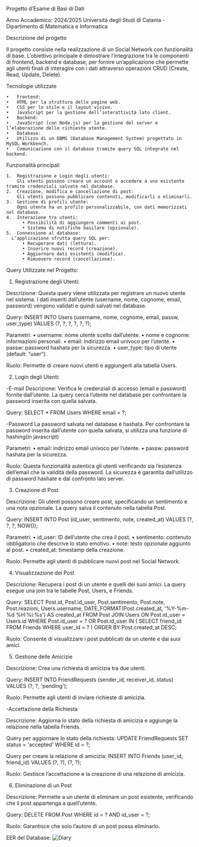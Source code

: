 Progetto d’Esame di Basi di Dati

Anno Accademico: 2024/2025
Università degli Studi di Catania - Dipartimento di Matematica e Informatica



Descrizione del progetto

Il progetto consiste nella realizzazione di un Social Network con funzionalità di base. L’obiettivo principale è dimostrare l’integrazione tra le componenti di frontend, backend e database, per fornire un’applicazione che permette agli utenti finali di interagire con i dati attraverso operazioni CRUD (Create, Read, Update, Delete).

Tecnologie utilizzate

	•	Frontend:
	•	HTML per la struttura delle pagine web.
	•	CSS per lo stile e il layout visivo.
	•	JavaScript per la gestione dell’interattività lato client.
	•	Backend:
	•	JavaScript (con Node.js) per la gestione del server e l’elaborazione delle richieste utente.
	•	Database:
	•	Utilizzo di un DBMS (Database Management System) progettato in MySQL Workbench.
	•	Comunicazione con il database tramite query SQL integrate nel backend.

 Funzionalità principali

	1.	Registrazione e Login degli utenti:
        Gli utenti possono creare un account o accedere a uno esistente tramite credenziali salvate nel database.
	2.	Creazione, modifica e cancellazione di post:
        Gli utenti possono pubblicare contenuti, modificarli o eliminarli.
	3.	Gestione di profili utente:
        Ogni utente ha un profilo personalizzabile, con dati memorizzati nel database.
	4.	Interazione tra utenti:
	      •	Possibilità di aggiungere commenti ai post.
	      •	Sistema di notifiche basilare (opzionale).
	5.	Connessione al database:
      L’applicazione sfrutta query SQL per:
	      •	Recuperare dati (lettura).
	      •	Inserire nuovi record (creazione).
	      •	Aggiornare dati esistenti (modifica).
	      •	Rimuovere record (cancellazione).



Query Utilizzate nel Progetto:

1. Registrazione degli Utenti:

Descrizione:
Questa query viene utilizzata per registrare un nuovo utente nel sistema. I dati inseriti dall’utente (username, nome, cognome, email, password) vengono validati e quindi salvati nel database.

Query:
INSERT INTO Users (username, nome, cognome, email, passw, user_type)
VALUES (?, ?, ?, ?, ?, ?);

Parametri:
	•	username: nome utente scelto dall’utente.
	•	nome e cognome: informazioni personali.
	•	email: indirizzo email univoco per l’utente.
	•	passw: password hashata per la sicurezza.
	•	user_type: tipo di utente (default: “user”).

Ruolo:
Permette di creare nuovi utenti e aggiungerli alla tabella Users.


2. Login degli Utenti:

-E-mail
Descrizione:
Verifica le credenziali di accesso (email e password) fornite dall’utente. La query cerca l’utente nel database per confrontare la password inserita con quella salvata.

Query:
SELECT * FROM Users WHERE email = ?;

-Password
La password salvata nel database è hashata. Per confrontare la password inserita dall’utente con quella salvata, si utilizza una funzione di hashing(in javascript)

Parametri:
	•	email: indirizzo email univoco per l’utente.
	•	passw: password hashata per la sicurezza.

Ruolo:
Questa funzionalità autentica gli utenti verificando sia l’esistenza dell’email che la validità della password. La sicurezza è garantita dall’utilizzo di password hashate e dal confronto lato server.

3. Creazione di Post

Descrizione:
Gli utenti possono creare post, specificando un sentimento e una nota opzionale. La query salva il contenuto nella tabella Post.

Query:
INSERT INTO Post (id_user, sentimento, note, created_at)
VALUES (?, ?, ?, NOW());

Parametri:
	•	id_user: ID dell’utente che crea il post.
	•	sentimento: contenuto obbligatorio che descrive lo stato emotivo.
	•	note: testo opzionale aggiunto al post.
	•	created_at: timestamp della creazione.

Ruolo:
Permette agli utenti di pubblicare nuovi post nel Social Network.

4. Visualizzazione dei Post

Descrizione:
Recupera i post di un utente e quelli dei suoi amici. La query esegue una join tra le tabelle Post, Users, e Friends.

Query:
SELECT 
    Post.id, 
    Post.id_user,
    Post.sentimento, 
    Post.note, 
    Post.reazioni,
    Users.username, 
    DATE_FORMAT(Post.created_at, '%Y-%m-%d %H:%i:%s') AS created_at
FROM Post
JOIN Users ON Post.id_user = Users.id
WHERE Post.id_user = ? OR Post.id_user IN (
    SELECT friend_id FROM Friends WHERE user_id = ?
)
ORDER BY Post.created_at DESC;

Ruolo:
Consente di visualizzare i post pubblicati da un utente e dai suoi amici.

5. Gestione delle Amicizie

Descrizione:
Crea una richiesta di amicizia tra due utenti.

Query:
INSERT INTO FriendRequests (sender_id, receiver_id, status)
VALUES (?, ?, 'pending');

Ruolo:
Permette agli utenti di inviare richieste di amicizia.

-Accettazione della Richiesta

Descrizione:
Aggiorna lo stato della richiesta di amicizia e aggiunge la relazione nella tabella Friends.

Query per aggiornare lo stato della richiesta:
UPDATE FriendRequests
SET status = 'accepted'
WHERE id = ?;

Query per creare la relazione di amicizia:
INSERT INTO Friends (user_id, friend_id)
VALUES (?, ?), (?, ?);

Ruolo:
Gestisce l’accettazione e la creazione di una relazione di amicizia.

6. Eliminazione di un Post

Descrizione:
Permette a un utente di eliminare un post esistente, verificando che il post appartenga a quell’utente.

Query:
DELETE FROM Post
WHERE id = ? AND id_user = ?;

Ruolo:
Garantisce che solo l’autore di un post possa eliminarlo.


EER del Database:
![Diary](https://github.com/user-attachments/assets/1cb0efc8-0131-4456-9a5e-cccdbcf7a5d0)


